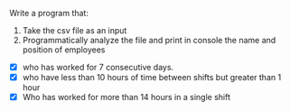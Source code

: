 Write a program that:
1. Take the csv file as an input
2. Programmatically analyze the file and print in console the name and position of employees 
      
- [x]  who has worked for 7 consecutive days.
- [x]  who have less than 10 hours of time between shifts but greater than 1 hour
- [x]  Who has worked for more than 14 hours in a single shift